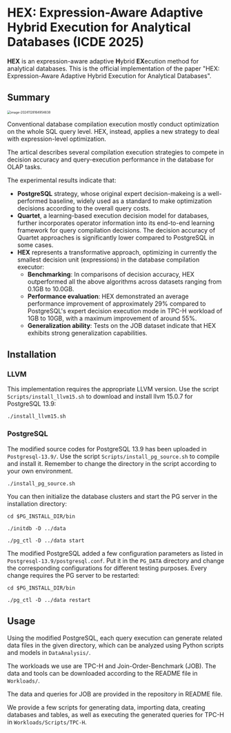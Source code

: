 # HEX: Expression-Aware Adaptive Hybrid Execution for Analytical Databases (ICDE 2025)
**HEX** is an expression-aware adaptive **H**ybrid **EX**ecution method for analytical databases. This is the official implementation of the paper "HEX: Expression-Aware Adaptive Hybrid Execution for Analytical Databases".

## Summary

<img src="https://my-typora-image-host.oss-cn-hangzhou.aliyuncs.com//img/image-20241128164954638.png" alt="image-20241128164954638" style="zoom: 50%;" /> 

Conventional database compilation execution mostly conduct optimization on the whole SQL query level. HEX, instead, applies a new strategy to deal with expression-level optimization. 

The artical describes several compilation execution strategies to compete in decision accuracy and query-execution performance in the database for OLAP tasks.

The experimental results indicate that:

- **PostgreSQL** strategy, whose original expert decision-makeing is a well-performed baseline, widely used as a standard to make optimization decisions according to the overall query costs.
- **Quartet**, a learning-based execution decision model for databases, further incorporates operator information into its end-to-end learning framework for query compilation decisions. The decision accuracy of Quartet approaches is significantly lower compared to PostgreSQL in some cases.
- **HEX** represents a transformative approach, optimizing in currently the smallest decision unit (expressions) in the database compilation executor:
  - **Benchmarking**: In comparisons of decision accuracy, HEX outperformed all the above algorithms across datasets ranging from 0.1GB to 10.0GB.
  - **Performance evaluation**: HEX demonstrated an average performance improvement of approximately 29% compared to PostgreSQL's expert decision execution mode in TPC-H workload of 1GB to 10GB, with a maximum improvement of around 55%.
  - **Generalization ability**: Tests on the JOB dataset indicate that HEX exhibits strong generalization capabilities.

## Installation

### LLVM

This implementation requires the appropriate LLVM version. Use the script `Scripts/install_llvm15.sh` to download and install llvm 15.0.7 for PostgreSQL 13.9: 

```shell
./install_llvm15.sh
```

### PostgreSQL

The modified source codes for PostgreSQL 13.9 has been uploaded in `Postgresql-13.9/`. Use the script `Scripts/install_pg_source.sh` to compile and install it. Remember to change the directory in the script according to your own environment.

```shell
./install_pg_source.sh
```

You can then initialize the database clusters and start the PG server in the installation directory:

```shell
cd $PG_INSTALL_DIR/bin

./initdb -D ../data

./pg_ctl -D ../data start
```

The modified PostgreSQL added a few configuration parameters as listed in `Postgresql-13.9/postgresql.conf`. Put it in the `PG_DATA` directory and change the corresponding configurations for different testing purposes. Every change requires the PG server to be restarted:

```shell
cd $PG_INSTALL_DIR/bin

./pg_ctl -D ../data restart
```

## Usage

Using the modified PostgreSQL, each query execution can generate related data files in the given directory, which can be analyzed using Python scripts and models in `DataAnalysis/`.

The workloads we use are TPC-H and Join-Order-Benchmark (JOB). The data and tools can be downloaded according to the README file in `Workloads/`.

The data and queries for JOB are provided in the repository in README file.

We provide a few scripts for generating data, importing data, creating databases and tables, as well as executing the generated queries for TPC-H in `Workloads/Scripts/TPC-H`.

